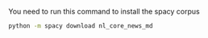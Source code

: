 You need to run this command to install the spacy corpus
```bash
python -m spacy download nl_core_news_md
```